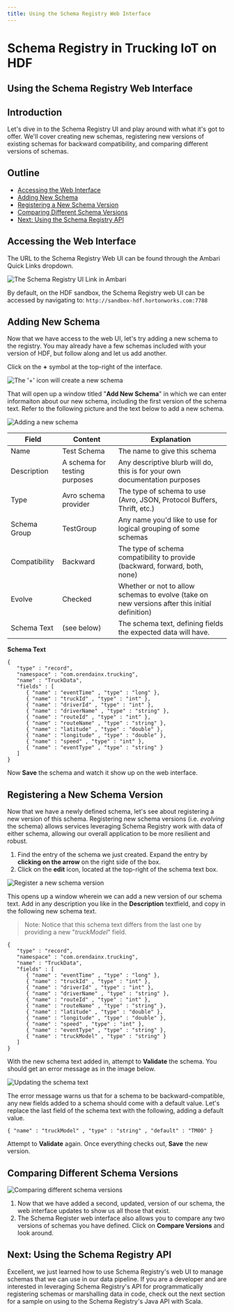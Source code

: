 ```yaml
---
title: Using the Schema Registry Web Interface
---
```


# Schema Registry in Trucking IoT on HDF

## Using the Schema Registry Web Interface

## Introduction

Let's dive in to the Schema Registry UI and play around with what it's got to offer.  We'll cover creating new schemas, registering new versions of existing schemas for backward compatibility, and comparing different versions of schemas.


## Outline

-   [Accessing the Web Interface](#accessing-the-web-interface)
-   [Adding New Schema](#adding-new-schema)
-   [Registering a New Schema Version](#registering-a-new-schema-version)
-   [Comparing Different Schema Versions](#comparing-different-schema-versions)
-   [Next: Using the Schema Registry API](#next-using-the-schema-registry-api)


## Accessing the Web Interface

The URL to the Schema Registry Web UI can be found through the Ambari Quick Links dropdown.

![The Schema Registry UI Link in Ambari](assets/ui-ambari.jpg)

By default, on the HDF sandbox, the Schema Registry web UI can be accessed by navigating to: `http://sandbox-hdf.hortonworks.com:7788`


## Adding New Schema

Now that we have access to the web UI, let's try adding a new schema to the registry.  You may already have a few schemas included with your version of HDF, but follow along and let us add another.

Click on the **+** symbol at the top-right of the interface.

![The '+' icon will create a new schema](assets/ui-new-schema-1.jpg)

That will open up a window titled "**Add New Schema**" in which we can enter informaiton about our new schema, including the first version of the schema text.  Refer to the following picture and the text below to add a new schema.

![Adding a new schema](assets/ui-new-schema-2.jpg)

Field | Content | Explanation
--- | --- | ---
Name | Test Schema | The name to give this schema
Description | A schema for testing purposes | Any descriptive blurb will do, this is for your own documentation purposes
Type | Avro schema provider | The type of schema to use (Avro, JSON, Protocol Buffers, Thrift, etc.)
Schema Group | TestGroup | Any name you'd like to use for logical grouping of some schemas
Compatibility | Backward | The type of schema compatibility to provide (backward, forward, both, none)
Evolve | Checked | Whether or not to allow schemas to evolve (take on new versions after this initial definition)
Schema Text | (see below) | The schema text, defining fields the expected data will have.

**Schema Text**
```
{
   "type" : "record",
   "namespace" : "com.orendainx.trucking",
   "name" : "TruckData",
   "fields" : [
      { "name" : "eventTime" , "type" : "long" },
      { "name" : "truckId" , "type" : "int" },
      { "name" : "driverId" , "type" : "int" },
      { "name" : "driverName" , "type" : "string" },
      { "name" : "routeId" , "type" : "int" },
      { "name" : "routeName" , "type" : "string" },
      { "name" : "latitude" , "type" : "double" },
      { "name" : "longitude" , "type" : "double" },
      { "name" : "speed" , "type" : "int" },
      { "name" : "eventType" , "type" : "string" }
   ]
}
```

Now **Save** the schema and watch it show up on the web interface.

## Registering a New Schema Version

Now that we have a newly defined schema, let's see about registering a new version of this schema.  Registering new schema versions (i.e. _evolving_ the schema) allows services leveraging Schema Registry work with data of either schema, allowing our overall application to be more resilient and robust.

1.  Find the entry of the schema we just created.  Expand the entry by **clicking on the arrow** on the right side of the box.
2.  Click on the **edit** icon, located at the top-right of the schema text box.

![Register a new schema version](assets/ui-new-version-1.jpg)

This opens up a window wherein we can add a new version of our schema text.  Add in any description you like in the **Description** textfield, and copy in the following new schema text.

> Note: Notice that this schema text differs from the last one by providing a new "_truckModel_" field.

```
{
   "type" : "record",
   "namespace" : "com.orendainx.trucking",
   "name" : "TruckData",
   "fields" : [
      { "name" : "eventTime" , "type" : "long" },
      { "name" : "truckId" , "type" : "int" },
      { "name" : "driverId" , "type" : "int" },
      { "name" : "driverName" , "type" : "string" },
      { "name" : "routeId" , "type" : "int" },
      { "name" : "routeName" , "type" : "string" },
      { "name" : "latitude" , "type" : "double" },
      { "name" : "longitude" , "type" : "double" },
      { "name" : "speed" , "type" : "int" },
      { "name" : "eventType" , "type" : "string" },
      { "name" : "truckModel" , "type" : "string" }
   ]
}
```

With the new schema text added in, attempt to **Validate** the schema.  You should get an error message as in the image below.

![Updating the schema text](assets/ui-new-version-2.jpg)

The error message warns us that for a schema to be backward-compatible, any new fields added to a schema should come with a default value.  Let's replace the last field of the schema text with the following, adding a default value.

```
{ "name" : "truckModel" , "type" : "string" , "default" : "TM00" }
```

Attempt to **Validate** again.  Once everything checks out, **Save** the new version.


## Comparing Different Schema Versions

![Comparing different schema versions](assets/ui-new-version-3.jpg)

1.  Now that we have added a second, updated, version of our schema, the web interface updates to show us all those that exist.
2.  The Schema Register web interface also allows you to compare any two versions of schemas you have defined.  Click on **Compare Versions** and look around.


## Next: Using the Schema Registry API

Excellent, we just learned how to use Schema Registry's web UI to manage schemas that we can use in our data pipeline.  If you are a developer and are interested in leveraging Schema Registry's API for programmatically registering schemas or marshalling data in code, check out the next section for a sample on using to the Schema Registry's Java API with Scala.
